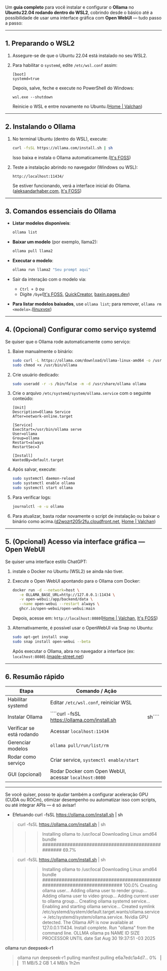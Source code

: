 Um **guia completo** para você instalar e configurar o **Ollama** no **Ubuntu 22.04 rodando dentro do WSL2**, cobrindo desde o básico até a possibilidade de usar uma interface gráfica com **Open WebUI** — tudo passo a passo:

---

## 1. Preparando o WSL2

1. Assegure-se de que o Ubuntu 22.04 está instalado no seu WSL2.
2. Para habilitar o `systemd`, edite `/etc/wsl.conf` assim:

   ```
   [boot]
   systemd=true
   ```

   Depois, salve, feche e execute no PowerShell do Windows:

   ```
   wsl.exe --shutdown
   ```

   Reinicie o WSL e entre novamente no Ubuntu.([Home | Valchan][1])

---

## 2. Instalando o Ollama

1. No terminal Ubuntu (dentro do WSL), execute:

   ```bash
   curl -fsSL https://ollama.com/install.sh | sh
   ```

   Isso baixa e instala o Ollama automaticamente.([It's FOSS][2])

2. Teste a instalação abrindo no navegador (Windows ou WSL):

   ```
   http://localhost:11434/
   ```

   Se estiver funcionando, verá a interface inicial do Ollama.([aleksandarhaber.com][3], [It's FOSS][2])

---

## 3. Comandos essenciais do Ollama

* **Listar modelos disponíveis**:

  ```bash
  ollama list
  ```

* **Baixar um modelo** (por exemplo, llama2):

  ```bash
  ollama pull llama2
  ```

* **Executar o modelo**:

  ```bash
  ollama run llama2 "Seu prompt aqui"
  ```

* Sair da interação com o modelo via:

  * `Ctrl + D` ou
  * Digite `/bye`([It's FOSS][2], [QuickCreator][4], [baxin.pages.dev][5])

* **Para listar modelos baixados**, use `ollama list`; para remover, `ollama rm <modelo>`.([linuxvox][6])

---

## 4. (Opcional) Configurar como serviço systemd

Se quiser que o Ollama rode automaticamente como serviço:

1. Baixe manualmente o binário:

   ```bash
   sudo curl -L https://ollama.com/download/ollama-linux-amd64 -o /usr/bin/ollama
   sudo chmod +x /usr/bin/ollama
   ```

2. Crie usuário dedicado:

   ```bash
   sudo useradd -r -s /bin/false -m -d /usr/share/ollama ollama
   ```

3. Crie o arquivo `/etc/systemd/system/ollama.service` com o seguinte conteúdo:

   ```
   [Unit]
   Description=Ollama Service
   After=network-online.target

   [Service]
   ExecStart=/usr/bin/ollama serve
   User=ollama
   Group=ollama
   Restart=always
   RestartSec=3

   [Install]
   WantedBy=default.target
   ```

4. Após salvar, execute:

   ```bash
   sudo systemctl daemon-reload
   sudo systemctl enable ollama
   sudo systemctl start ollama
   ```

5. Para verificar logs:

   ```bash
   journalctl -e -u ollama
   ```

6. Para atualizar, basta rodar novamente o script de instalação ou baixar o binário como acima.([d2wozrt205r2fu.cloudfront.net][7], [Home | Valchan][1])

---

## 5. (Opcional) Acesso via interface gráfica — Open WebUI

Se quiser uma interface estilo ChatGPT:

1. instale o Docker no Ubuntu (WSL2) se ainda não tiver.

2. Execute o Open WebUI apontando para o Ollama com Docker:

   ```bash
   docker run -d --network=host \
      -e OLLAMA_BASE_URL=http://127.0.0.1:11434 \
      -v open-webui:/app/backend/data \
      --name open-webui --restart always \
      ghcr.io/open-webui/open-webui:main
   ```

   Depois, acesse em: `http://localhost:8080`([Home | Valchan][1], [It's FOSS][2])

3. Alternativamente, é possível usar o OpenWebUI via Snap no Ubuntu:

   ```bash
   sudo apt-get install snap
   sudo snap install open-webui --beta
   ```

   Após executar o Ollama, abra no navegador a interface (ex: `localhost:8080`).([maple-street.net][8])

---

## 6. Resumão rápido

| Etapa                     | Comando / Ação                                        |      |
| ------------------------- | ----------------------------------------------------- | ---- |
| Habilitar systemd         | Editar `/etc/wsl.conf`, reiniciar WSL                 |      |
| Instalar Ollama           | ````curl -fsSL https://ollama.com/install.sh | sh```` |      |
| Verificar se está rodando | Acessar `localhost:11434`                             |      |
| Gerenciar modelos         | `ollama pull/run/list/rm`                             |      |
| Rodar como serviço        | Criar service, `systemctl enable/start`               |      |
| GUI (opcional)            | Rodar Docker com Open WebUI, acessar `localhost:8080` |      |

---

Se você quiser, posso te ajudar também a configurar aceleração GPU (CUDA ou ROCm), otimizar desempenho ou automatizar isso com scripts, ou até integrar APIs — é só avisar!

[1]: https://valchan.com.br/wsl2-ollama-deepseek-openwebui/?utm_source=chatgpt.com "WSL2 + Ollama + DeepSeek + Open WebUI | Valchan"
[2]: https://itsfoss.com/ollama-setup-linux/?utm_source=chatgpt.com "Running AI Locally Using Ollama on Ubuntu Linux - It's FOSS"
[3]: https://aleksandarhaber.com/correctly-install-and-run-large-language-models-and-ollama-by-using-windows-subsystem-for-linux/?utm_source=chatgpt.com "Correctly Install and Run Large Language Models and Ollama by Using ..."
[4]: https://quickcreator.io/quthor_blog/setting-up-ollama-windows-wsl-step-by-step-guide/?utm_source=chatgpt.com "Install Ollama Python Chatbot: Step By Step Guide - QuickCreator"
[5]: https://baxin.pages.dev/ollama-llm-install-wsl/?utm_source=chatgpt.com "Guide to Installing and Running Ollama LLM with GPU on WSL"
[6]: https://linuxvox.com/blog/install-ollama-ubuntu/?utm_source=chatgpt.com "Installing Ollama on Ubuntu: A Comprehensive Guide"
[7]: https://d2wozrt205r2fu.cloudfront.net/p/ollama-knowledge-ubuntu-22-04-setup-cat-ai?utm_source=chatgpt.com "Ollama Ubuntu 22.04 Setup Guide | Restackio"
[8]: https://maple-street.net/host-your-own-local-ai-server-ollama-open-ui-ubuntu-22-04/?utm_source=chatgpt.com "Host your own Local AI Server | ollama | open-ui [snap] | Ubuntu 22.04"








- Efetuando
curl -fsSL https://ollama.com/install.sh | sh


> curl -fsSL https://ollama.com/install.sh | sh
>>> Installing ollama to /usr/local
>>> Downloading Linux amd64 bundle
##################################################                        69.7%



> curl -fsSL https://ollama.com/install.sh | sh
>>> Installing ollama to /usr/local
>>> Downloading Linux amd64 bundle
######################################################################## 100.0%
>>> Creating ollama user...
>>> Adding ollama user to render group...
>>> Adding ollama user to video group...
>>> Adding current user to ollama group...
>>> Creating ollama systemd service...
>>> Enabling and starting ollama service...
Created symlink /etc/systemd/system/default.target.wants/ollama.service → /etc/systemd/system/ollama.service.
>>> Nvidia GPU detected.
>>> The Ollama API is now available at 127.0.0.1:11434.
>>> Install complete. Run "ollama" from the command line.
> OLLMA
> ollama ps
NAME    ID    SIZE    PROCESSOR    UNTIL
> date
Sat Aug 30 19:37:51 -03 2025



ollama run deepseek-r1


> ollama run deepseek-r1
pulling manifest
pulling e6a7edc1a4d7...   0% ▕                                                        ▏  11 MB/5.2 GB  1.4 MB/s    1h2m